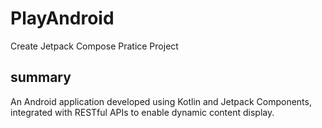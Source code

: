 # PlayAndroid
Create Jetpack Compose Pratice Project
## summary
An Android application developed using Kotlin and Jetpack Components, integrated with RESTful APIs to enable dynamic content display.
